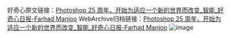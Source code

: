 好奇心原文链接：[Photoshop 25 周年，开始为适应一个新的世界而改变_智能_好奇心日报-Farhad Manjoo](https://www.qdaily.com/articles/6736.html)
WebArchive归档链接：[Photoshop 25 周年，开始为适应一个新的世界而改变_智能_好奇心日报-Farhad Manjoo](http://web.archive.org/web/20190623171404/https://www.qdaily.com/articles/6736.html)
![image](http://ww3.sinaimg.cn/large/007d5XDply1g3wb4doekwj30u06aj4qq)